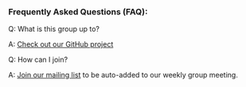 ### Frequently Asked Questions (FAQ):

Q: What is this group up to?

A: [Check out our GitHub project](https://github.com/orgs/underground-software/projects/2)

Q: How can I join?

A: [Join our mailing list](https://groups.google.com/forum/#!forum/fedora-rpi/join) to be auto-added to our weekly group meeting.

